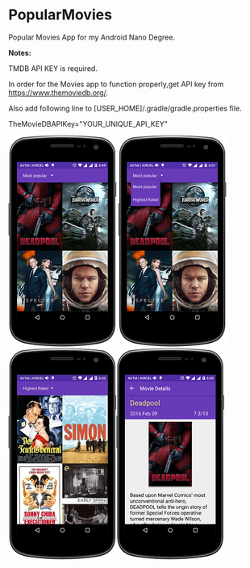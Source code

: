 # PopularMovies
Popular Movies App for my Android Nano Degree.

<b>Notes:</b>

TMDB API KEY is required.

In order for the Movies app to function properly,get API key from https://www.themoviedb.org/.

Also add following line to [USER_HOME]/.gradle/gradle.properties file.

TheMovieDBAPIKey="YOUR_UNIQUE_API_KEY"

![alt text](screenshots/movies.png "Movies") ![alt text](screenshots/menu.png "Menu") <br>
![alt text](screenshots/highest_rated.png "Highest Rated")![alt text](screenshots/movie_details.png "Movie Details")
